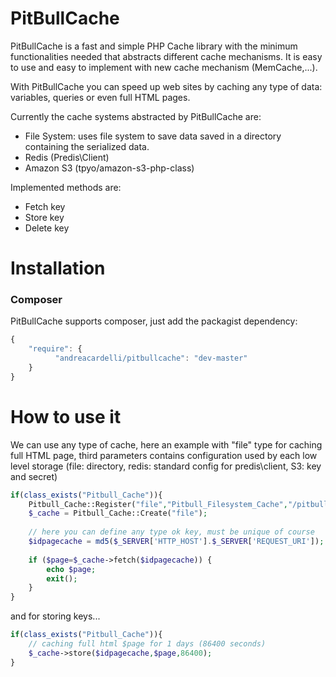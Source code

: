 # PitBullCache
PitBullCache is a fast and simple PHP Cache library with the minimum functionalities needed that abstracts different cache mechanisms. It is easy to use and easy to implement with new cache mechanism (MemCache,...).

With PitBullCache you can speed up web sites by caching any type of data: variables, queries or even full HTML pages.

Currently the cache systems abstracted by PitBullCache are:

- File System: uses file system to save data saved in a directory containing the serialized data.
- Redis (Predis\Client)
- Amazon S3 (tpyo/amazon-s3-php-class)

Implemented methods are:
- Fetch key
- Store key
- Delete key

Installation
=============
### Composer
PitBullCache supports composer, just add the packagist dependency: 
```javascript
{
    "require": {
    	  "andreacardelli/pitbullcache": "dev-master"
    }
}
```

How to use it
=============

We can use any type of cache, here an example with "file" type for caching full HTML page, third parameters contains configuration used by each low level storage (file: directory, redis: standard config for predis\client, S3: key and secret)
```php
if(class_exists("Pitbull_Cache")){
	Pitbull_Cache::Register("file","Pitbull_Filesystem_Cache","/pitbullcache.cache/");
	$_cache = Pitbull_Cache::Create("file");
  	
	// here you can define any type ok key, must be unique of course
	$idpagecache = md5($_SERVER['HTTP_HOST'].$_SERVER['REQUEST_URI']);
	
	if ($page=$_cache->fetch($idpagecache)) {
		echo $page;
		exit();
	}
}
```
and for storing keys...
```php
if(class_exists("Pitbull_Cache")){
	// caching full html $page for 1 days (86400 seconds)
	$_cache->store($idpagecache,$page,86400);
}
```

